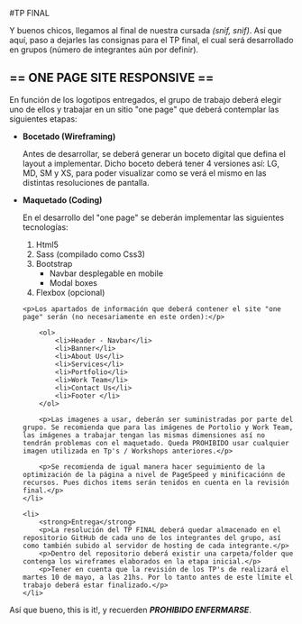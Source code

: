 #TP FINAL

<p>Y buenos chicos, llegamos al final de nuestra cursada <em>(snif, snif)</em>. Así que aquí, paso a dejarles las consignas para el TP final, el cual será desarrollado en grupos (número de integrantes aún por definir).</p>

<h2>== ONE PAGE SITE RESPONSIVE ==</h2>

<p>En función de los logotipos entregados, el grupo de trabajo deberá elegir uno de ellos y trabajar en un sitio "one page" que deberá contemplar las siguientes etapas:</p>

<ul>
	<li>
		<strong>Bocetado (Wireframing)</strong>
		<p>Antes de desarrollar, se deberá generar un boceto digital que defina el layout a implementar. Dicho boceto deberá tener 4 versiones así: LG, MD, SM y XS, para poder visualizar como se verá el mismo en las distintas resoluciones de pantalla.</p>
	</li>
	<li>
		<strong>Maquetado (Coding)</strong>
		<p>En el desarrollo del "one page" se deberán implementar las siguientes tecnologías:</p>
		<ol>
			<li>Html5</li>
			<li>Sass (compilado como Css3)</li>
			<li>Bootstrap 
				<ul>
					<li>Navbar desplegable en mobile</li>
					<li>Modal boxes</li>
				</ul>
			</li>
			<li>Flexbox (opcional)</li>
		</ol>

	<p>Los apartados de información que deberá contener el site "one page" serán (no necesariamente en este orden):</p>
		
		<ol>
			<li>Header - Navbar</li>
			<li>Banner</li>
			<li>About Us</li>
			<li>Services</li>
			<li>Portfolio</li>
			<li>Work Team</li>
			<li>Contact Us</li>
			<li>Footer </li>
		</ol>
		
		<p>Las imagenes a usar, deberán ser suministradas por parte del grupo. Se recomienda que para las imágenes de Portolio y Work Team, las imágenes a trabajar tengan las mismas dimensiones así no tendrán problemas con el maquetado. Queda PROHIBIDO usar cualquier imagen utilizada en Tp's / Workshops anteriores.</p>

		<p>Se recomienda de igual manera hacer seguimiento de la optimización de la página a nivel de PageSpeed y minificaciónn de recursos. Pues dichos items serán tenidos en cuenta en la revisión final.</p>
	</li>

	<li>
		<strong>Entrega</strong>
		<p>La resolución del TP FINAL deberá quedar almacenado en el repositorio GitHub de cada uno de los integrantes del grupo, así como también subido al servidor de hosting de cada integrante.</p>
		<p>Dentro del repositorio deberá existir una carpeta/folder que contenga los wireframes elaborados en la etapa inicial.</p>
		<p>Tener en cuenta que la revisión de los TP's de realizará el martes 10 de mayo, a las 21hs. Por lo tanto antes de este límite el trabajo deberá estar finalizado.</p>
	</li>
</ul>

<p>Así que bueno, this is it!, y recuerden <strong><em>PROHIBIDO ENFERMARSE</em></strong>.</p>
